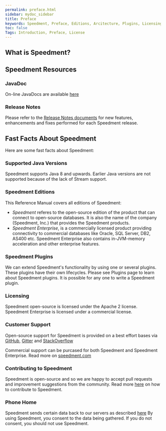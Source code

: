 ```yaml
---
permalink: preface.html
sidebar: mydoc_sidebar
title: Preface
keywords: Speedment, Preface, Editions, Arcitecture, Plugins, Licensing, Support, JavaDoc, Contributing
toc: false
Tags: Introduction, Preface, License
---
```


## What is Speedment?


## Speedment Resources

### JavaDoc
On-line JavaDocs are available [here](http://www.javadoc.io/doc/com.speedment/runtime-deploy/{{site.data.speedment.version}})

### Release Notes
Please refer to the [Release Notes documents](https://github.com/speedment/speedment/releases) for new features, enhancements and fixes performed for each Speedment release.

## Fast Facts About Speedment
Here are some fast facts about Speedment:

### Supported Java Versions
Speedment supports Java 8 and upwards. Earlier Java versions are not supported because of the lack of Stream support.

### Speedment Editions
This Reference Manual covers all editions of Speedment:
  * *Speedment* referes to the open-source edition of the product that can connect to open-source databases. It is also the name of the company (Speedment, Inc.) that provides the Speedment products.
  * *Speedment Enterprise*, is a commercially licensed product providing connectivity to commercial databases like Oracle, SQL Server, DB2, AS400 etc. Speedment Enterprise also contains in-JVM-memory acceleration and other enterprise features.

### Speedment Plugins
We can extend Speedment's functionality by using one or several plugins. These plugins have their own lifecycles. Please see Plugins page to learn about Speedment plugins. It is possible for any one to write a Speedment plugin.

### Licensing
Speedment open-source is licensed under the Apache 2 license. Speedment Enterprise is licensed under a commercial license.

### Customer Support
Open-source support for Speedment is provided on a best effort bases via [GitHub](https://github.com/speedment/speedment/issues), [Gitter](https://gitter.im/speedment/speedment) and [StackOverflow](http://stackoverflow.com/questions/tagged/speedment)

Commercial support can be purcased for both Speedment and Speedment Enterprise. Read more on [speedment.com](http://www.speedment.com)

### Contributing to Speedment
Speedment is open-source and so we are happy to accept pull requests and improvement suggestions from the community. Read more [here](https://github.com/speedment/speedment/blob/master/CONTRIBUTING.md) on how to contribute to Speedment.

### Phone Home
Speedment sends certain data back to our servers as described [here](https://github.com/speedment/speedment/blob/master/DISCLAIMER.MD) By using Speedment, you consent to the data being gathered. If you do not consent, you should not use Speedment.


